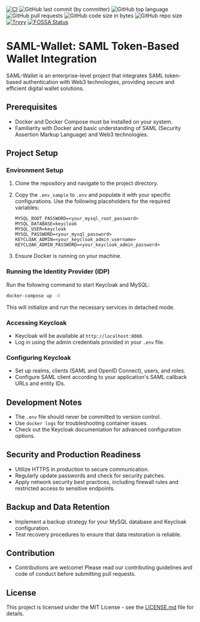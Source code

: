 <!-- textlint-disable ja-technical-writing/sentence-length -->

[![CI](https://github.com/susumutomita/SAML-wallet/actions/workflows/ci.yml/badge.svg?branch=main)](https://github.com/susumutomita/SAML-wallet/actions/workflows/ci.yml)
![GitHub last commit (by committer)](https://img.shields.io/github/last-commit/susumutomita/SAML-wallet)
![GitHub top language](https://img.shields.io/github/languages/top/susumutomita/SAML-wallet)
![GitHub pull requests](https://img.shields.io/github/issues-pr/susumutomita/SAML-wallet)
![GitHub code size in bytes](https://img.shields.io/github/languages/code-size/susumutomita/SAML-wallet)
![GitHub repo size](https://img.shields.io/github/repo-size/susumutomita/SAML-wallet)
[![Tryvy](https://github.com/susumutomita/SAML-wallet/actions/workflows/tryvy.yml/badge.svg?branch=main)](https://github.com/susumutomita/SAML-wallet/actions/workflows/tryvy.yml)
[![FOSSA Status](https://app.fossa.com/api/projects/custom%2B37708%2Fgithub.com%2Fsusumutomita%2FSAML-wallet.svg?type=shield&issueType=license)](https://app.fossa.com/projects/custom%2B37708%2Fgithub.com%2Fsusumutomita%2FSAML-wallet?ref=badge_shield&issueType=license)

# SAML-Wallet: SAML Token-Based Wallet Integration

SAML-Wallet is an enterprise-level project that integrates SAML token-based authentication with Web3 technologies, providing secure and efficient digital wallet solutions.

## Prerequisites

- Docker and Docker Compose must be installed on your system.
- Familiarity with Docker and basic understanding of SAML (Security Assertion Markup Language) and Web3 technologies.

## Project Setup

### Environment Setup

1. Clone the repository and navigate to the project directory.
2. Copy the `.env_sample` to `.env` and populate it with your specific configurations. Use the following placeholders for the required variables:

   ```plaintext
   MYSQL_ROOT_PASSWORD=<your_mysql_root_password>
   MYSQL_DATABASE=keycloak
   MYSQL_USER=keycloak
   MYSQL_PASSWORD=<your_mysql_password>
   KEYCLOAK_ADMIN=<your_keycloak_admin_username>
   KEYCLOAK_ADMIN_PASSWORD=<your_keycloak_admin_password>
   ```

3. Ensure Docker is running on your machine.

### Running the Identity Provider (IDP)

Run the following command to start Keycloak and MySQL:

```bash
docker-compose up -d
```

This will initialize and run the necessary services in detached mode.

### Accessing Keycloak

- Keycloak will be available at `http://localhost:8080`.
- Log in using the admin credentials provided in your `.env` file.

### Configuring Keycloak

- Set up realms, clients (SAML and OpenID Connect), users, and roles.
- Configure SAML client according to your application's SAML callback URLs and entity IDs.

## Development Notes

- The `.env` file should never be committed to version control.
- Use `docker logs` for troubleshooting container issues.
- Check out the Keycloak documentation for advanced configuration options.

## Security and Production Readiness

- Utilize HTTPS in production to secure communication.
- Regularly update passwords and check for security patches.
- Apply network security best practices, including firewall rules and restricted access to sensitive endpoints.

## Backup and Data Retention

- Implement a backup strategy for your MySQL database and Keycloak configuration.
- Test recovery procedures to ensure that data restoration is reliable.

## Contribution

- Contributions are welcome! Please read our contributing guidelines and code of conduct before submitting pull requests.

## License

This project is licensed under the MIT License - see the [LICENSE.md](LICENSE.md) file for details.
